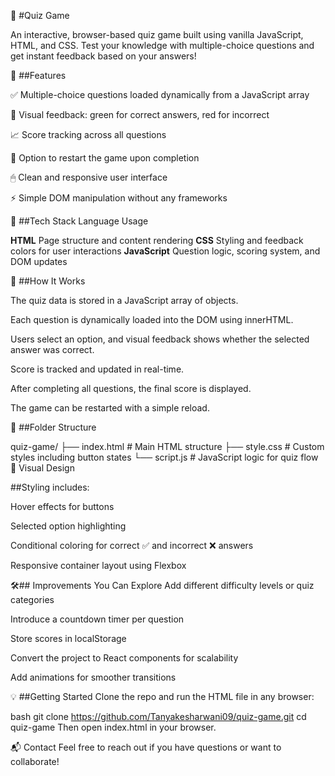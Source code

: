 🧠 #Quiz Game

An interactive, browser-based quiz game built using vanilla JavaScript, HTML, and CSS. Test your knowledge with multiple-choice questions and get instant feedback based on your answers!

🎯 ##Features

✅ Multiple-choice questions loaded dynamically from a JavaScript array

🎨 Visual feedback: green for correct answers, red for incorrect

📈 Score tracking across all questions

🔁 Option to restart the game upon completion

🖱 Clean and responsive user interface

⚡ Simple DOM manipulation without any frameworks

🔧 ##Tech Stack
Language Usage

**HTML** 	Page structure and content rendering
**CSS** 	Styling and feedback colors for user interactions
**JavaScript**	Question logic, scoring system, and DOM updates

🚀 ##How It Works

The quiz data is stored in a JavaScript array of objects.

Each question is dynamically loaded into the DOM using innerHTML.

Users select an option, and visual feedback shows whether the selected answer was correct.

Score is tracked and updated in real-time.

After completing all questions, the final score is displayed.

The game can be restarted with a simple reload.

📁 ##Folder Structure

quiz-game/
├── index.html      # Main HTML structure
├── style.css       # Custom styles including button states
└── script.js       # JavaScript logic for quiz flow
🎨 Visual Design

##Styling includes:

Hover effects for buttons

Selected option highlighting

Conditional coloring for correct ✅ and incorrect ❌ answers

Responsive container layout using Flexbox

🛠## Improvements You Can Explore
Add different difficulty levels or quiz categories

Introduce a countdown timer per question

Store scores in localStorage

Convert the project to React components for scalability

Add animations for smoother transitions

💡 ##Getting Started
Clone the repo and run the HTML file in any browser:

bash
git clone https://github.com/Tanyakesharwani09/quiz-game.git
cd quiz-game
Then open index.html in your browser.

📬 Contact
Feel free to reach out if you have questions or want to collaborate!
